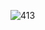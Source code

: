 ![413](https://user-images.githubusercontent.com/117715724/231722263-e7eed9aa-b542-4ddb-b595-30dbb9bbd625.PNG)
